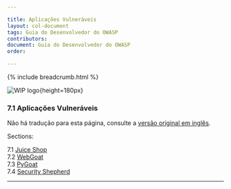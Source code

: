 ```yaml
---

title: Aplicações Vulneráveis
layout: col-document
tags: Guia do Desenvolvedor do OWASP
contributors:
document: Guia do Desenvolvedor do OWASP
order:

---
```


{% include breadcrumb.html %}

![WIP logo](../../../assets/images/dg_wip.png "Trabalho em andamento"){height=180px}

### 7.1 Aplicações Vulneráveis

Não há tradução para esta página, consulte a [versão original em inglês][release0910].

Sections:

7.1 [Juice Shop](#juice-shop)  
7.2 [WebGoat](#webgoat)  
7.3 [PyGoat](#pygoat)  
7.4 [Security Shepherd](#security-shepherd)  

----

[release0910]: https://github.com/OWASP/www-project-developer-guide/blob/main/draft/09-training-education/01-vulnerable-apps/toc.md


